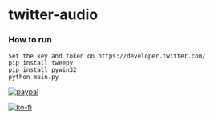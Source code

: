 # twitter-audio

### How to run

```
Set the key and token on https://developer.twitter.com/
pip install tweepy
pip install pywin32
python main.py
```

[![paypal](https://i.imgur.com/URcFCl1.png)](https://www.paypal.com/cgi-bin/webscr?cmd=_s-xclick&hosted_button_id=Y4DJVGBKXB8MJ&source=url)

[![ko-fi](https://www.ko-fi.com/img/githubbutton_sm.svg)](https://ko-fi.com/Y8Y2M1UI)
